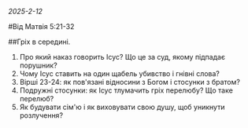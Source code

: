 _2025-2-12_

#Від Матвія 5:21-32

##Гріх в середині.

1. Про який наказ говорить Ісус? Що це за суд, якому підпадає порушник?
2. Чому Ісус ставить на один щабель убивство і гнівні слова?
3. Вірші 23-24: як пов'язані відносини з Богом і стосунки з братом?
4. Подружні стосунки: як Ісус тлумачить гріх перелюбу? Що таке перелюб?
5. Як будувати сім'ю і як виховувати свою душу, щоб уникнути розлучення?
